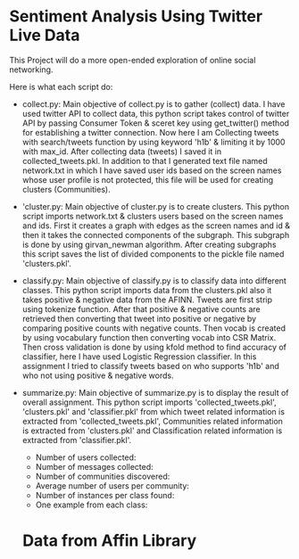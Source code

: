 # Sentiment Analysis Using Twitter Live Data

This Project will do a more open-ended exploration of online social networking.

Here is what each script do:

- collect.py: 
           Main objective of collect.py is to gather (collect) data. I have used twitter API to collect data, this python script takes control of twitter API by passing Consumer Token & sceret key using get_twitter() method for establishing a twitter connection. Now here I am Collecting  tweets with search/tweets function by using keyword 'h1b' & limiting it by 1000 with max_id. After collecting data (tweets) I saved it in collected_tweets.pkl. In addition to that I generated text file named network.txt in which I have saved user ids based on the screen names whose user profile is not protected, this file will be used for creating clusters (Communities). 


- 'cluster.py:
           Main objective of cluster.py is to create clusters. This python script imports network.txt & clusters users based on the screen names and ids. First it creates a graph with  edges as the screen names and id & then it takes the connected components of the subgraph. This subgraph is done by using girvan_newman algorithm. After creating subgraphs this script saves the list of divided components to the pickle file named 'clusters.pkl'.


- classify.py:
           Main objective of classify.py is to classify data into different classes. This python script imports data from the clusters.pkl also it takes positive & negative data from the AFINN. Tweets are first strip using tokenize function. After that positive & negative counts are retrieved then converting that tweet into positive or negative by comparing positive counts with negative counts. Then vocab is created by using vocabulary function then converting vocab into CSR Matrix. Then cross validation is done by using kfold method to find accuracy of classifier, here I have used Logistic Regression classifier. In this assignment I tried to classify tweets based on who supports 'h1b' and who not using positive & negative words.


- summarize.py:
             Main objective of summarize.py is to display the result of overall assignment. This python script imports 'collected_tweets.pkl', 'clusters.pkl' and 'classifier.pkl' from which tweet related information is extracted from 'collected_tweets.pkl', Communities related information is extracted from 'clusters.pkl' and Classification related information is extracted from 'classifier.pkl'.

  - Number of users collected:
  - Number of messages collected:
  - Number of communities discovered:
  - Average number of users per community:
  - Number of instances per class found:
  - One example from each class:
  
  # Data from Affin Library
